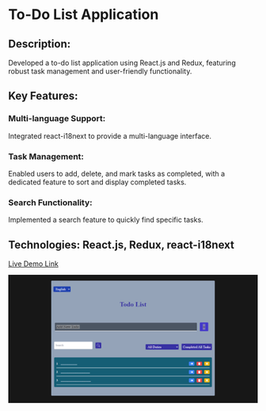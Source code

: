 # To-Do List Application
## Description: 
Developed a to-do list application using React.js and Redux, featuring robust task management and user-friendly functionality.
## Key Features:
### Multi-language Support: 
Integrated react-i18next to provide a multi-language interface.
### Task Management: 
Enabled users to add, delete, and mark tasks as completed, with a dedicated feature to sort and display completed tasks.
### Search Functionality: 
Implemented a search feature to quickly find specific tasks.
## Technologies: React.js, Redux, react-i18next

<a href="https://todo-app-redux-5xjb.vercel.app//">Live Demo Link</a>

![project](./src/assets/project.png)
